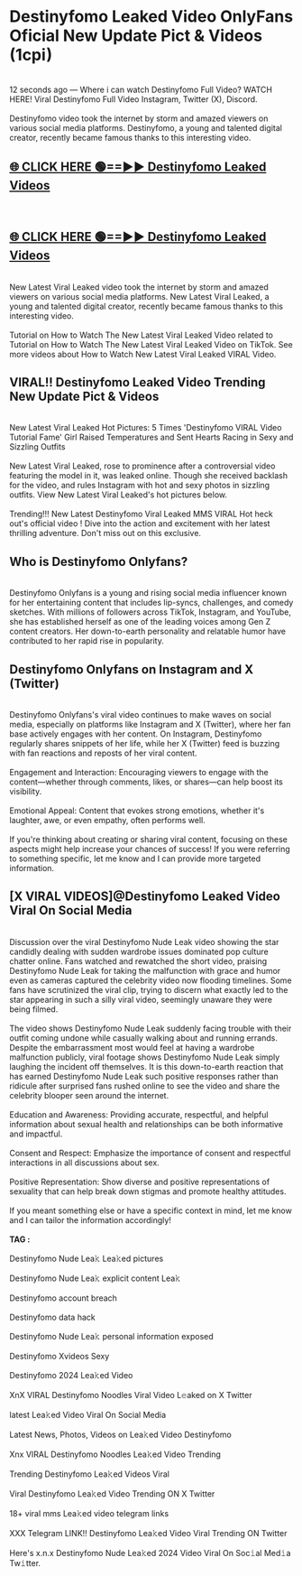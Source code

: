 # Destinyfomo Leaked Video OnlyFans Oficial New Update Pict & Videos (1cpi)
<br>
12 seconds ago — Where i can watch Destinyfomo Full Video? WATCH HERE! Viral Destinyfomo Full Video Instagram, Twitter (X), Discord.
<br><br>
Destinyfomo video took the internet by storm and amazed viewers on various social media platforms. Destinyfomo, a young and talented digital creator, recently became famous thanks to this interesting video.
<br>
<h2><a href="https://play.trustnlinepharmacy.us?title=Destinyfomo">🌐 CLICK HERE 🟢==►► Destinyfomo Leaked Videos</a></h2>
<br>
<h2><a href="https://play.trustnlinepharmacy.us?title=Destinyfomo">🌐 CLICK HERE 🟢==►► Destinyfomo Leaked Videos</a></h2>
<br>
New Latest Viral Leaked video took the internet by storm and amazed viewers on various social media platforms. New Latest Viral Leaked, a young and talented digital creator, recently became famous thanks to this interesting video.
<br><br>
Tutorial on How to Watch The New Latest Viral Leaked Video related to Tutorial on How to Watch The New Latest Viral Leaked Video on TikTok. See more videos about How to Watch New Latest Viral Leaked VIRAL Video.
<br>
<h2>VIRAL!! Destinyfomo Leaked Video Trending New Update Pict & Videos</h2>
<br>
New Latest Viral Leaked Hot Pictures: 5 Times 'Destinyfomo VIRAL Video Tutorial Fame' Girl Raised Temperatures and Sent Hearts Racing in Sexy and Sizzling Outfits
<br><br>
New Latest Viral Leaked, rose to prominence after a controversial video featuring the model in it, was leaked online. Though she received backlash for the video, and rules Instagram with hot and sexy photos in sizzling outfits. View New Latest Viral Leaked's hot pictures below.
<br><br>
Trending!!! New Latest Destinyfomo Viral Leaked MMS VIRAL Hot heck out's official video ! Dive into the action and excitement with her latest thrilling adventure. Don't miss out on this exclusive.
<br>
<h2>Who is Destinyfomo Onlyfans?</h2>
<br>
Destinyfomo Onlyfans is a young and rising social media influencer known for her entertaining content that includes lip-syncs, challenges, and comedy sketches. With millions of followers across TikTok, Instagram, and YouTube, she has established herself as one of the leading voices among Gen Z content creators. Her down-to-earth personality and relatable humor have contributed to her rapid rise in popularity.
<br>
<h2>Destinyfomo Onlyfans on Instagram and X (Twitter)</h2>
<br>
Destinyfomo Onlyfans's viral video continues to make waves on social media, especially on platforms like Instagram and X (Twitter), where her fan base actively engages with her content. On Instagram, Destinyfomo regularly shares snippets of her life, while her X (Twitter) feed is buzzing with fan reactions and reposts of her viral content.
<br><br>
Engagement and Interaction: Encouraging viewers to engage with the content—whether through comments, likes, or shares—can help boost its visibility.
<br><br>
Emotional Appeal: Content that evokes strong emotions, whether it's laughter, awe, or even empathy, often performs well.
<br><br>
If you're thinking about creating or sharing viral content, focusing on these aspects might help increase your chances of success! If you were referring to something specific, let me know and I can provide more targeted information.
<br>
<h2>[X VIRAL VIDEOS]@Destinyfomo Leaked Video Viral On Social Media</h2>
<br>
Discussion over the viral Destinyfomo Nude Leak video showing the star candidly dealing with sudden wardrobe issues dominated pop culture chatter online. Fans watched and rewatched the short video, praising Destinyfomo Nude Leak for taking the malfunction with grace and humor even as cameras captured the celebrity video now flooding timelines. Some fans have scrutinized the viral clip, trying to discern what exactly led to the star appearing in such a silly viral video, seemingly unaware they were being filmed.
<br><br>
The video shows Destinyfomo Nude Leak suddenly facing trouble with their outfit coming undone while casually walking about and running errands. Despite the embarrassment most would feel at having a wardrobe malfunction publicly, viral footage shows Destinyfomo Nude Leak simply laughing the incident off themselves. It is this down-to-earth reaction that has earned Destinyfomo Nude Leak such positive responses rather than ridicule after surprised fans rushed online to see the video and share the celebrity blooper seen around the internet.
<br><br>
Education and Awareness: Providing accurate, respectful, and helpful information about sexual health and relationships can be both informative and impactful.
<br><br>
Consent and Respect: Emphasize the importance of consent and respectful interactions in all discussions about sex.
<br><br>
Positive Representation: Show diverse and positive representations of sexuality that can help break down stigmas and promote healthy attitudes.
<br><br>
If you meant something else or have a specific context in mind, let me know and I can tailor the information accordingly!
<br><br>
<strong>TAG :</strong>
<br><br>
Destinyfomo Nude Lea𝚔 Lea𝚔ed pictures
<br><br>
Destinyfomo Nude Lea𝚔 explicit content Lea𝚔
<br><br>
Destinyfomo account breach
<br><br>
Destinyfomo data hack
<br><br>
Destinyfomo Nude Lea𝚔 personal information exposed
<br><br>
Destinyfomo Xvideos Sexy
<br><br>
Destinyfomo 2024 Lea𝚔ed Video
<br><br>
XnX VIRAL Destinyfomo Noodles Viral Video L𝚎aked on X Twitter
<br><br>
latest Lea𝚔ed Video Viral On Social Media
<br><br>
Latest News, Photos, Videos on Lea𝚔ed Video Destinyfomo
<br><br>
Xnx VIRAL Destinyfomo Noodles Lea𝚔ed Video Trending
<br><br>
Trending Destinyfomo Lea𝚔ed Videos Viral
<br><br>
Viral Destinyfomo Lea𝚔ed Video Trending ON X Twitter
<br><br>
18+ viral mms Lea𝚔ed video telegram links
<br><br>
XXX Telegram LINK!! Destinyfomo Lea𝚔ed Video Viral Trending ON Twitter
<br><br>
Here's x.n.x Destinyfomo Nude Lea𝚔ed 2024 Video Viral On Soc𝚒al Med𝚒a Tw𝚒tter.